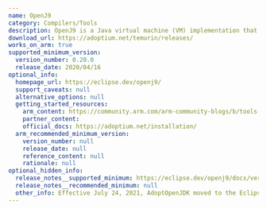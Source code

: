```yaml
---
name: OpenJ9
category: Compilers/Tools
description: OpenJ9 is a Java virtual machine (VM) implementation that satisfies all requirements set out by the Java Virtual Machine Specification and offers high performance and scalability. Consider Adoptium.net for releases from July 2021 and onwards.
download_url: https://adoptium.net/temurin/releases/
works_on_arm: true
supported_minimum_version:
  version_number: 0.20.0
  release_date: 2020/04/16
optional_info:
  homepage_url: https://eclipse.dev/openj9/
  support_caveats: null
  alternative_options: null
  getting_started_resources:
    arm_content: https://community.arm.com/arm-community-blogs/b/tools-software-ides-blog/posts/empowering-software-development-with-works-on-arm-initiative
    partner_content:
    official_docs: https://adoptium.net/installation/
  arm_recommended_minimum_version:
    version_number: null
    release_date: null
    reference_content: null
    rationale: null
optional_hidden_info:
  release_notes__supported_minimum: https://eclipse.dev/openj9/docs/version0.20/#limited-support-for-64-bit-linux-on-arm
  release_notes__recommended_minimum: null
  other_info: Effective July 24, 2021, AdoptOpenJDK moved to the Eclipse Foundation and rebranded as Adoptium.net. Consider Adoptium.net for releases from July 2021 and onwards.
---
```

